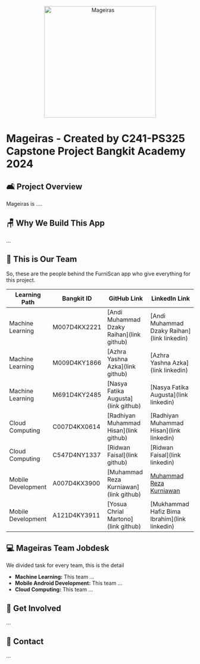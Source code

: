 <div align="center">
  <img src="logo.jpeg" alt="Mageiras" width="300">
</div>

# Mageiras - Created by C241-PS325 Capstone Project Bangkit Academy 2024 



## 🛋️ Project Overview

Mageiras is ....

## 🪑 Why We Build This App

...

## 🦾 This is Our Team

So, these are the people behind the FurniScan app who give everything for this project.

| Learning Path                         | Bangkit ID    | GitHub Link                | LinkedIn Link                          |
|------------------------------|---------------|-----------------------|-----------------------------------|
| Machine Learning        | M007D4KX2221   | [Andi Muhammad Dzaky Raihan](link github) | [Andi Muhammad Dzaky Raihan](link linkedin)      |
| Machine Learning             | M009D4KY1866   | [Azhra Yashna Azka](link github) | [Azhra Yashna Azka](link linkedin)      |
| Machine Learning             | M691D4KY2485   | [Nasya Fatika Augusta](link github) | [Nasya Fatika Augusta](link linkedin)      |
| Cloud Computing    | C007D4KX0614   | [Radhiyan Muhammad Hisan](link github) | [Radhiyan Muhammad Hisan](link linkedin)      |
| Cloud Computing      | C547D4NY1337   | [Ridwan Faisal](link github) | [Ridwan Faisal](link linkedin)      |
| Mobile Development      | A007D4KX3900   | [Muhammad Reza Kurniawan](link github) | [Muhammad Reza Kurniawan](www.linkedin.com/in/m-reza-kurnia)      |
| Mobile Development | A121D4KY3911   | [Yosua Chrial Martono](link github) | [Mukhammad Hafiz Bima Ibrahim](link linkedin)      |

## 💻 Mageiras Team Jobdesk

We divided task for every team, this is the detail

- **Machine Learning:** This team ...
- **Mobile Android Development:** This team ...
- **Cloud Computing:** This team ...

## 🤝 Get Involved

...

## 💌 Contact

...

